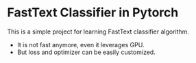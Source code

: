 # FastText Classifier in Pytorch
This is a simple project for learning FastText classifier algorithm.
- It is not fast anymore, even it leverages GPU.
- But loss and optimizer can be easily customized.
